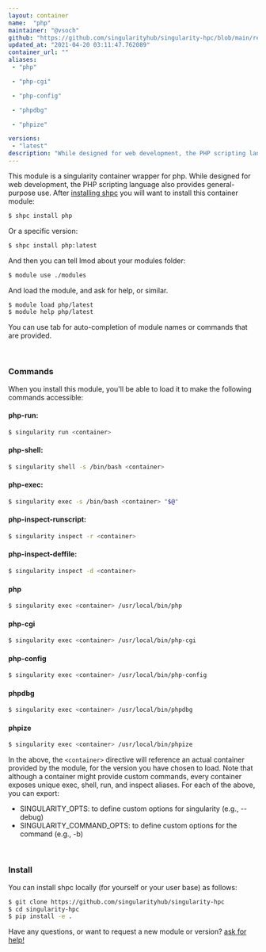 ```yaml
---
layout: container
name:  "php"
maintainer: "@vsoch"
github: "https://github.com/singularityhub/singularity-hpc/blob/main/registry/php/container.yaml"
updated_at: "2021-04-20 03:11:47.762089"
container_url: ""
aliases:
 - "php"

 - "php-cgi"

 - "php-config"

 - "phpdbg"

 - "phpize"

versions:
 - "latest"
description: "While designed for web development, the PHP scripting language also provides general-purpose use."
---
```


This module is a singularity container wrapper for php.
While designed for web development, the PHP scripting language also provides general-purpose use.
After [installing shpc](#install) you will want to install this container module:

```bash
$ shpc install php
```

Or a specific version:

```bash
$ shpc install php:latest
```

And then you can tell lmod about your modules folder:

```bash
$ module use ./modules
```

And load the module, and ask for help, or similar.

```bash
$ module load php/latest
$ module help php/latest
```

You can use tab for auto-completion of module names or commands that are provided.

<br>

### Commands

When you install this module, you'll be able to load it to make the following commands accessible:

#### php-run:

```bash
$ singularity run <container>
```

#### php-shell:

```bash
$ singularity shell -s /bin/bash <container>
```

#### php-exec:

```bash
$ singularity exec -s /bin/bash <container> "$@"
```

#### php-inspect-runscript:

```bash
$ singularity inspect -r <container>
```

#### php-inspect-deffile:

```bash
$ singularity inspect -d <container>
```


#### php
       
```bash
$ singularity exec <container> /usr/local/bin/php
```


#### php-cgi
       
```bash
$ singularity exec <container> /usr/local/bin/php-cgi
```


#### php-config
       
```bash
$ singularity exec <container> /usr/local/bin/php-config
```


#### phpdbg
       
```bash
$ singularity exec <container> /usr/local/bin/phpdbg
```


#### phpize
       
```bash
$ singularity exec <container> /usr/local/bin/phpize
```



In the above, the `<container>` directive will reference an actual container provided
by the module, for the version you have chosen to load. Note that although a container
might provide custom commands, every container exposes unique exec, shell, run, and
inspect aliases. For each of the above, you can export:

 - SINGULARITY_OPTS: to define custom options for singularity (e.g., --debug)
 - SINGULARITY_COMMAND_OPTS: to define custom options for the command (e.g., -b)

<br>
  
### Install

You can install shpc locally (for yourself or your user base) as follows:

```bash
$ git clone https://github.com/singularityhub/singularity-hpc
$ cd singularity-hpc
$ pip install -e .
```

Have any questions, or want to request a new module or version? [ask for help!](https://github.com/singularityhub/singularity-hpc/issues)